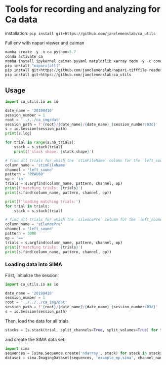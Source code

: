 # Tools for recording and analyzing for Ca data

installation: `pip install git+https://github.com/janclemenslab/ca_utils`

Full env with napari viewer and caiman
```python
mamba create -y -n ca python=3.7
conda activate ca
mamba install ipykernel caiman pyyaml matplotlib xarray tqdm -y -c conda-forge
pip install "napari[all]"
pip install git+https://github.com/janclemenslab/napari-tifffile-reader.git
pip install git+https://github.com/janclemenslab/ca_utils
```

## Usage
```python
import ca_utils.io as io

date_name = '20190410'
session_number = 1
root = '../../ca_img/dat'
session_path = f'{root}/{date_name}/{date_name}_{session_number:03d}'
s = io.Session(session_path)
print(s.log)

for trial in range(s.nb_trials):
    stack = s.stack(trial)
    print(f'stack shape: {stack.shape}')

# find all trials for which the `stimFileName` column for the `left_sound` channel contains `PPAU60`
column_name = 'stimFileName'
channel = 'left_sound'
pattern = 'PPAU60'
op = 'in'
trials = s.argfind(column_name, pattern, channel, op)
print(f'matching trials: {trials}')
print(s.find(column_name, pattern, channel, op))

print(f'loading matching trials:')
for trial in trials:
    stack = s.stack(trial)

# find all trials for which the `silencePre` column for the `left_sound` channel equals 3000
column_name = 'silencePre'
channel = 'left_sound'
pattern = 3000
op = '=='
trials = s.argfind(column_name, pattern, channel, op)
print(f'matching trials: {trials}')
print(s.find(column_name, pattern, channel, op))
```

### Loading data into SIMA
First, initialize the session:
```python
import ca_utils.io as io

date_name = '20190410'
session_number = 1
root = '../../../ca_img/dat'
session_path = f'{root}/{date_name}/{date_name}_{session_number:03d}'
s = io.Session(session_path)
```

Then, load the data for all trials
```python
stacks = [s.stack(trial, split_channels=True, split_volumes=True) for trial in range(s.nb_trials)]
```
and create the SIMA data set:
```python
import sima
sequences = [sima.Sequence.create('ndarray', stack) for stack in stacks]
dataset = sima.ImagingDataset(sequences, 'example_np.sima', channel_names=['gcamp', 'tdtomato'])
```
